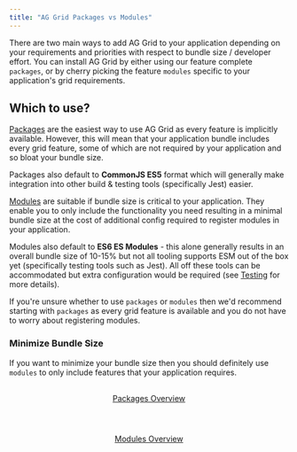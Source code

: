 ```yaml
---
title: "AG Grid Packages vs Modules"
---
```


There are two main ways to add AG Grid to your application depending on your requirements and priorities with respect to bundle size / developer effort. You can install AG Grid by either using our feature complete `packages`, or by cherry picking the feature `modules` specific to your application's grid requirements. 

## Which to use?

[Packages](/packages/) are the easiest way to use AG Grid as every feature is implicitly available. However, this will mean that your application bundle includes every grid feature, some of which are not required by your application and so bloat your bundle size.

Packages also default to **CommonJS ES5** format which will generally make integration into other build & testing tools (specifically Jest) easier. 

[Modules](/modules) are suitable if bundle size is critical to your application. They enable you to only include the functionality you need resulting in a minimal bundle size at the cost of additional config required to register modules in your application.

Modules also default to **ES6 ES Modules** - this alone generally results in an overall bundle size of 10-15% but not all tooling supports ESM out of the box yet (specifically testing tools such as Jest). All 
off these tools can be accommodated but extra configuration would be required (see [Testing](/testing) for more details).

If you're unsure whether to use `packages` or `modules` then we'd recommend starting with `packages` as every grid feature is available and you do not have to worry about registering modules.

### Minimize Bundle Size

If you want to minimize your bundle size then you should definitely use `modules` to only include features that your application requires. 


<style>
    .pm-outer {
        display: flex;
        justify-content: center;
        flex-wrap: wrap;
        gap: 1.5rem;
        margin-bottom: 6rem;
    }

    .pm-outer .tile {
        display:flex;
        flex-direction: column;
        justify-content: center;
        align-items: center;
        width: 14rem;
        padding: 1rem;
        background-color: var(--ghost-blue);
        border-radius: var(--border-radius);
        border: 2px solid var(--secondary-border-color);
        transition: border-color .25s ease-in-out;
    }

    .pm-outer .tile:hover {
        border-color: var(--link-hover-color);
    } 

    .pm-outer img {
        width: 100%;
        max-width: 6rem;
        margin-top: 3rem;
        margin-bottom: 3rem;
    }

    .pm-outer .button {
        display: inline-block;
    }
</style>

<div class="pm-outer">
    <a href="../packages/" class="tile">
        <image-caption src="packages-modules/resources/packages.svg" alt="Grid Packages Overview" constrained="true" centered="true"></image-caption>
        <span class="button">Packages Overview</span>
    </a>
    <a href="../modules/" class="tile">
        <image-caption src="packages-modules/resources/modules.svg" alt="Grid Modules Overview" constrained="true" centered="true"></image-caption>
        <span class="button">Modules Overview</span>
    </a>
</div>